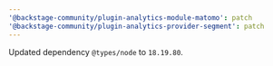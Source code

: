 ```yaml
---
'@backstage-community/plugin-analytics-module-matomo': patch
'@backstage-community/plugin-analytics-provider-segment': patch
---
```


Updated dependency `@types/node` to `18.19.80`.
